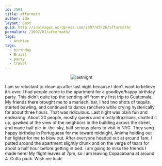 ```yaml
---
id: 2501
title: aftermath
author: ida
layout: post
guid: http://idaimages.wordpress.com/2007/07/26/aftermath/
permalink: /2007/07/aftermath/
tags:
  - Archive
tags:
  - birthday
  - Brazil
  - party
  - travel
---
```

<p style="text-align:center;">
  <img src="http://idaimages.files.wordpress.com/2007/07/07-07-25lastnight35.jpg" alt="lastnight" />
</p>

I am so reluctant to clean up after last night because I don&#8217;t want to believe it&#8217;s over. I had people come to the apartment for a goodbye/happy birthday party. This didn&#8217;t quite top the sending off from my first trip to Guatemala. My friends there brought me to a mariachi bar, I had two shots of tequila, started bawling, and continued to dance ranchero while crying hysterically for about three hours. That was ridiculous. Last night was plain fun and endearing. About 20 people, mostly queers and mostly Brazilians, chatted it up, gawked at the view of the neighbors in the building across the street, and made half pie-in-the-sky, half serious plans to visit in NYC. They sang happy birthday in Portuguese for me toward midnight, Aninha holding out her lighter for me to blow out. After everyone headed out at around 1am, I putted around the apartment slightly drunk and on the verge of tears for about a half hour before getting in bed. I am going to miss the friends I made here! My flight leaves at 7pm, so I am leaving Copacabana at around 4. Gotta pack. Wish me luck!